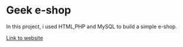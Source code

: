 # Geek e-shop

In this project, i used HTML,PHP and MySQL to build a simple e-shop.

[Link to website](http://leonvyta.webpages.auth.gr/geeks)